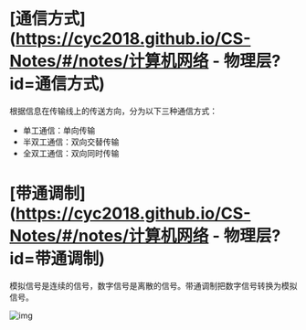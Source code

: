 # [通信方式](https://cyc2018.github.io/CS-Notes/#/notes/计算机网络 - 物理层?id=通信方式)

根据信息在传输线上的传送方向，分为以下三种通信方式：

-   单工通信：单向传输
-   半双工通信：双向交替传输
-   全双工通信：双向同时传输

# [带通调制](https://cyc2018.github.io/CS-Notes/#/notes/计算机网络 - 物理层?id=带通调制)

模拟信号是连续的信号，数字信号是离散的信号。带通调制把数字信号转换为模拟信号。

![img](F:/Typora_img/c34f4503-f62c-4043-9dc6-3e03288657df.jpg)
